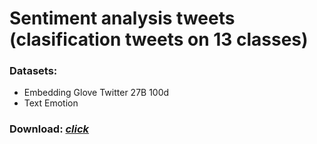 # Sentiment analysis tweets (clasification tweets on 13 classes)
### Datasets:
- Embedding Glove Twitter 27B 100d
- Text Emotion
### Download: [*click*](https://drive.google.com/drive/folders/13p4W5NBXY0dNjZJfeL8S-JFdfk5fNCnw?usp=sharing)
